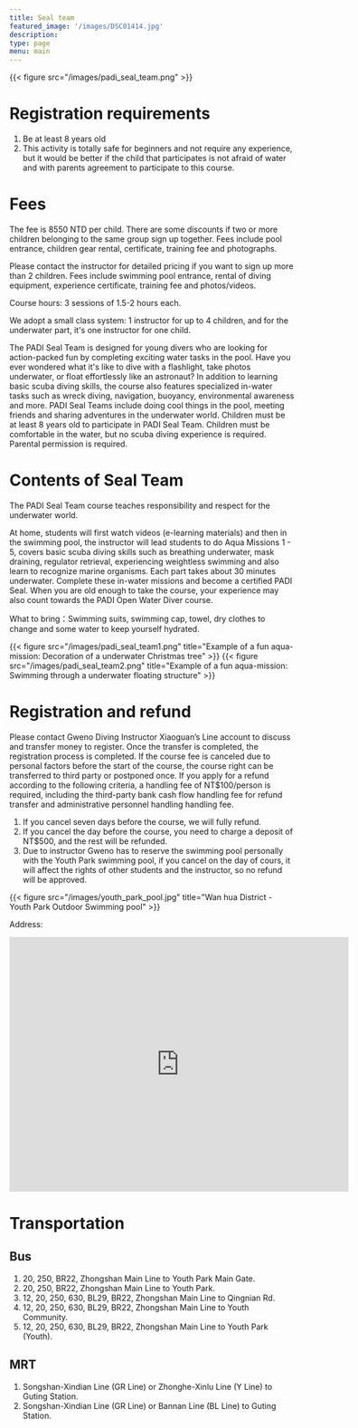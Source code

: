 ```yaml
---
title: Seal team
featured_image: '/images/DSC01414.jpg'
description:
type: page
menu: main
---
```


{{< figure src="/images/padi_seal_team.png" >}}


# Registration requirements

1. Be at least 8 years old
2. This activity is totally safe for beginners and not require any experience, but it would be better if the child that participates is not afraid of water and with parents agreement to participate to this course.

# Fees

The fee is 8550 NTD per child. There are some discounts if two or more children belonging to the same group sign up together. Fees include pool entrance, children gear rental, certificate, training fee and photographs.

Please contact the instructor for detailed pricing if you want to sign up more than 2 children. Fees include swimming pool entrance, rental of diving equipment, experience certificate, training fee and photos/videos.

Course hours: 3 sessions of 1.5-2 hours each.

We adopt a small class system: 1 instructor for up to 4 children, and for the underwater part, it's one instructor for one child.

The PADI Seal Team is designed for young divers who are looking for action-packed fun by completing exciting water tasks in the pool. Have you ever wondered what it's like to dive with a flashlight, take photos underwater, or float effortlessly like an astronaut? In addition to learning basic scuba diving skills, the course also features specialized in-water tasks such as wreck diving, navigation, buoyancy, environmental awareness and more. PADI Seal Teams include doing cool things in the pool, meeting friends and sharing adventures in the underwater world. Children must be at least 8 years old to participate in PADI Seal Team. Children must be comfortable in the water, but no scuba diving experience is required. Parental permission is required.

# Contents of Seal Team

The PADI Seal Team course teaches responsibility and respect for the underwater world.

At home, students will first watch videos (e-learning materials) and then in the swimming pool, the instructor will lead students to do Aqua Missions 1 - 5, covers basic scuba diving skills such as breathing underwater, mask draining, regulator retrieval, experiencing weightless swimming and also learn to recognize marine organisms. Each part takes about 30 minutes underwater. Complete these in-water missions and become a certified PADI Seal. When you are old enough to take the course, your experience may also count towards the PADI Open Water Diver course.

What to bring：Swimming suits, swimming cap, towel, dry clothes to change and some water to keep yourself hydrated.

{{< figure src="/images/padi_seal_team1.png" title="Example of a fun aqua-mission: Decoration of a underwater Christmas tree" >}}
{{< figure src="/images/padi_seal_team2.png" title="Example of a fun aqua-mission: Swimming through a underwater floating structure" >}}

# Registration and refund

Please contact Gweno Diving Instructor Xiaoguan’s Line account to discuss and transfer money to register. Once the transfer is completed, the registration process is completed. If the course fee is canceled due to personal factors before the start of the course, the course right can be transferred to third party or postponed once. If you apply for a refund according to the following criteria, a handling fee of NT$100/person is required, including the third-party bank cash flow handling fee for refund transfer and administrative personnel handling handling fee.


1. If you cancel seven days before the course, we will fully refund.
2. If you cancel the day before the course, you need to charge a deposit of NT$500, and the rest will be refunded.
3. Due to instructor Gweno has to reserve the swimming pool personally with the Youth Park swimming pool, if you cancel on the day of cours, it will affect the rights of other students and the instructor, so no refund will be approved.

{{< figure src="/images/youth_park_pool.jpg" title="Wan hua District - Youth Park Outdoor Swimming pool" >}}

Address:
<iframe src="https://www.google.com/maps/embed?pb=!1m14!1m8!1m3!1d3615.324776478465!2d121.50715999999998!3d25.02305!3m2!1i1024!2i768!4f13.1!3m3!1m2!1s0x3442a9b9197b1849%3A0x6546dc5265d69d0f!2sNo.%20199%2C%20Shuiyuan%20Rd%2C%20Wanhua%20District%2C%20Taipei%20City%2C%20Taiwan%20108!5e0!3m2!1sen!2sus!4v1719365989823!5m2!1sen!2sus" width="600" height="450" style="border:0;" allowfullscreen="" loading="lazy" referrerpolicy="no-referrer-when-downgrade"></iframe>

# Transportation

## Bus

1. 20, 250, BR22, Zhongshan Main Line to Youth Park Main Gate.
2. 20, 250, BR22, Zhongshan Main Line to Youth Park.
3. 12, 20, 250, 630, BL29, BR22, Zhongshan Main Line to Qingnian Rd.
4. 12, 20, 250, 630, BL29, BR22, Zhongshan Main Line to Youth Community.
5. 12, 20, 250, 630, BL29, BR22, Zhongshan Main Line to Youth Park (Youth).


## MRT

1. Songshan-Xindian Line (GR Line) or Zhonghe-Xinlu Line (Y Line) to Guting Station.
2. Songshan-Xindian Line (GR Line) or Bannan Line (BL Line) to Guting Station.
